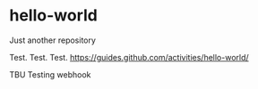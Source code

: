 # hello-world
Just another repository

Test. Test. Test.
https://guides.github.com/activities/hello-world/

<p>TBU
Testing webhook</p>
